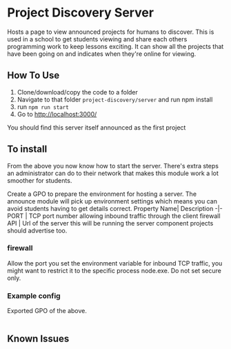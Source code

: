 # Project Discovery Server

Hosts a page to view announced projects for humans to discover.
This is used in a school to get students viewing and share each others programming work to keep lessons exciting. It can show all the projects that have been going on and indicates when they're online for viewing.

## How To Use

1. Clone/download/copy the code to a folder
1. Navigate to that folder `project-discovery/server` and run npm install
1. run `npm run start`
1. Go to [http://localhost:3000/](http://localhost:3000/)

You should find this server itself announced as the first project

## To install
From the above you now know how to start the server. There's extra steps an administrator can do to their network that makes this module work a lot smoother for students.

Create a GPO to prepare the environment for hosting a server. The announce module will pick up environment settings which means you can avoid students having to get details correct.
Property Name| Description
-|-
PORT | TCP port number allowing inbound traffic through the client firewall
API | Url of the server this will be running the server component projects should advertise too.

### firewall
Allow the port you set the environment variable for inbound TCP traffic, you might want to restrict it to the specific process node.exe. Do not set secure only.

### Example config
Exported GPO of the above.
```

```

## Known Issues
